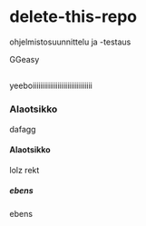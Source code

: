 # delete-this-repo

ohjelmistosuunnittelu ja -testaus

GGeasy
## 
yeeboiiiiiiiiiiiiiiiiiiiiiiiiiiiiiii
### Alaotsikko
dafagg
#### Alaotsikko
lolz rekt
##### ebens
ebens
